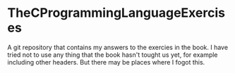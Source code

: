 # TheCProgrammingLanguageExercises
A git repository that contains my answers to the exercies in the book. I have tried not to use any thing that the book hasn't tought us yet, for example including other headers. But there may be places where I fogot this.
